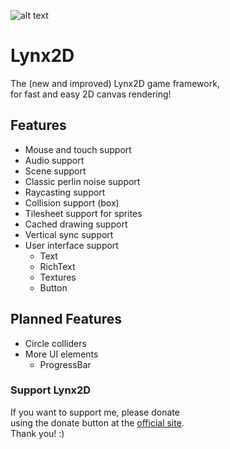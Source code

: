 ![alt text](https://github.com/arthurb123/lynx2d/raw/master/resources/logo_dark.ico "Lynx2D Logo Dark")<br>
# Lynx2D
The (new and improved) Lynx2D game framework,<br>
for fast and easy 2D canvas rendering!

## Features
- Mouse and touch support
- Audio support
- Scene support
- Classic perlin noise support
- Raycasting support
- Collision support (box)
- Tilesheet support for sprites
- Cached drawing support
- Vertical sync support
- User interface support
  * Text
  * RichText
  * Textures
  * Button
  
## Planned Features
- Circle colliders
- More UI elements
  * ProgressBar

### Support Lynx2D
If you want to support me, please donate<br>
using the donate button at the [official site](http:www.lynx2d.com).<br>
Thank you! :)
